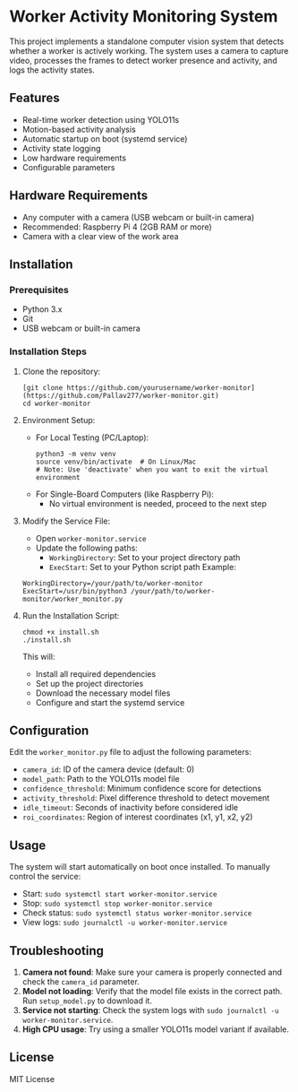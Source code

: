 # Worker Activity Monitoring System

This project implements a standalone computer vision system that detects whether a worker is actively working. The system uses a camera to capture video, processes the frames to detect worker presence and activity, and logs the activity states.

## Features

- Real-time worker detection using YOLO11s
- Motion-based activity analysis
- Automatic startup on boot (systemd service)
- Activity state logging
- Low hardware requirements
- Configurable parameters

## Hardware Requirements

- Any computer with a camera (USB webcam or built-in camera)
- Recommended: Raspberry Pi 4 (2GB RAM or more)
- Camera with a clear view of the work area

## Installation

### Prerequisites
- Python 3.x
- Git
- USB webcam or built-in camera

### Installation Steps

1. Clone the repository:
   ```
   [git clone https://github.com/yourusername/worker-monitor](https://github.com/Pallav277/worker-monitor.git)
   cd worker-monitor
   ```

2. Environment Setup:
   - For Local Testing (PC/Laptop):
     ```
     python3 -m venv venv
     source venv/bin/activate  # On Linux/Mac
     # Note: Use 'deactivate' when you want to exit the virtual environment
     ```
   - For Single-Board Computers (like Raspberry Pi):
     - No virtual environment is needed, proceed to the next step

3. Modify the Service File:
   - Open `worker-monitor.service`
   - Update the following paths:
     - `WorkingDirectory`: Set to your project directory path
     - `ExecStart`: Set to your Python script path
   Example:
   ```
   WorkingDirectory=/your/path/to/worker-monitor
   ExecStart=/usr/bin/python3 /your/path/to/worker-monitor/worker_monitor.py
   ```

4. Run the Installation Script:
   ```
   chmod +x install.sh
   ./install.sh
   ```
   This will:
   - Install all required dependencies
   - Set up the project directories
   - Download the necessary model files
   - Configure and start the systemd service

## Configuration

Edit the `worker_monitor.py` file to adjust the following parameters:

- `camera_id`: ID of the camera device (default: 0)
- `model_path`: Path to the YOLO11s model file
- `confidence_threshold`: Minimum confidence score for detections
- `activity_threshold`: Pixel difference threshold to detect movement
- `idle_timeout`: Seconds of inactivity before considered idle
- `roi_coordinates`: Region of interest coordinates (x1, y1, x2, y2)

## Usage

The system will start automatically on boot once installed. To manually control the service:

- Start: `sudo systemctl start worker-monitor.service`
- Stop: `sudo systemctl stop worker-monitor.service`
- Check status: `sudo systemctl status worker-monitor.service`
- View logs: `sudo journalctl -u worker-monitor.service`

## Troubleshooting

1. **Camera not found**: Make sure your camera is properly connected and check the `camera_id` parameter.
2. **Model not loading**: Verify that the model file exists in the correct path. Run `setup_model.py` to download it.
3. **Service not starting**: Check the system logs with `sudo journalctl -u worker-monitor.service`.
4. **High CPU usage**: Try using a smaller YOLO11s model variant if available.

## License

MIT License
